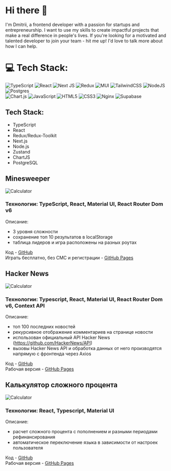# Hi there 👋

I'm Dmitrii, a frontend developer with a passion for startups and entrepreneurship. I want to use my skills to create impactful projects that make a real difference in people's lives. If you're looking for a motivated and talented developer to join your team - hit me up! I'd love to talk more about how I can help.

# 💻 Tech Stack:
![TypeScript](https://img.shields.io/badge/typescript-%23007ACC.svg?style=for-the-badge&logo=typescript&logoColor=white) 
![React](https://img.shields.io/badge/react-%2320232a.svg?style=for-the-badge&logo=react&logoColor=%2361DAFB) 
![Next JS](https://img.shields.io/badge/Next-black?style=for-the-badge&logo=next.js&logoColor=white) 
![Redux](https://img.shields.io/badge/redux-%23593d88.svg?style=for-the-badge&logo=redux&logoColor=white) 
![MUI](https://img.shields.io/badge/MUI-%230081CB.svg?style=for-the-badge&logo=material-ui&logoColor=white) 
![TailwindCSS](https://img.shields.io/badge/tailwindcss-%2338B2AC.svg?style=for-the-badge&logo=tailwind-css&logoColor=white) 
![NodeJS](https://img.shields.io/badge/node.js-6DA55F?style=for-the-badge&logo=node.js&logoColor=white) 
![Postgres](https://img.shields.io/badge/postgres-%23316192.svg?style=for-the-badge&logo=postgresql&logoColor=white) 	
![Chart.js](https://img.shields.io/badge/chart.js-F5788D.svg?style=for-the-badge&logo=chart.js&logoColor=white) 
![JavaScript](https://img.shields.io/badge/javascript-%23323330.svg?style=for-the-badge&logo=javascript&logoColor=%23F7DF1E) 
![HTML5](https://img.shields.io/badge/html5-%23E34F26.svg?style=for-the-badge&logo=html5&logoColor=white) 
![CSS3](https://img.shields.io/badge/css3-%231572B6.svg?style=for-the-badge&logo=css3&logoColor=white) 
![Nginx](https://img.shields.io/badge/nginx-%23009639.svg?style=for-the-badge&logo=nginx&logoColor=white) 
![Supabase](https://img.shields.io/badge/Supabase-3ECF8E?style=for-the-badge&logo=supabase&logoColor=white)

## Tech Stack:
- TypeScript
- React
- Redux/Redux-Toolkit
- Next.js
- Node.js
- Zustand
- ChartJS
- PostgreSQL


## Minesweeper
![Calculator](https://github.com/DmitriiM0/DmitriiM0/blob/main/minesweeperBig.png)  
### Технологии: TypeScript, React, Material UI, React Router Dom v6 

Описание: 
- 3 уровня сложности 
- сохранение топ 10 результатов в localStorage
- таблица лидеров и игра расположены на разных роутах

Код - [GitHub](https://github.com/DmitriiM0/minesweeper)  
Играть бесплатно, без СМС и регистрации - [GitHub Pages](https://dmitriim0.github.io/minesweeper)


  
## Hacker News
![Calculator](https://github.com/DmitriiM0/DmitriiM0/blob/main/hackerNews.png)  
### Технологии: Typescript, React, Material UI, React Router Dom v6, Context API

Описание:
- топ 100 последних новостей
- рекурсивное отображение комментариев на странице новости
- использован официальный API Hacker News (https://github.com/HackerNews/API)
- вызовы Hacker News API и обработка данных от него производятся напрямую с фронтенда через Axios

Код - [GitHub](https://github.com/DmitriiM0/Hacker-News-React-MUI-App)  
Рабочая версия - [GitHub Pages](https://dmitriim0.github.io/Hacker-News-React-MUI-App/)
  

## Калькулятор сложного процента
![Calculator](https://github.com/DmitriiM0/DmitriiM0/blob/main/calculator.png)  
### Технологии: React, Typescript, Material UI

Описание:
- расчет сложного процента с пополнением и разными периодами рефинансирования
- автоматическое переключение языка в зависимости от настроек пользователя

Код - [GitHub](https://dmitriim0.github.io/Compound_Interest_Calculator/)  
Рабочая версия - [GitHub Pages](https://dmitriim0.github.io/Compound_Interest_Calculator/)



